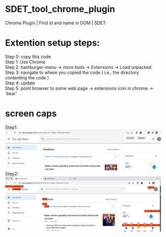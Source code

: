 # SDET_tool_chrome_plugin

Chrome Plugin | Find id and name in DOM | SDET

# Extention setup steps:   
Step 0: copy this code   
Step 1: Use Chrome  
Step 2: hamburger-menu -> more tools -> Extensions -> Load unpacked     
Step 3: navigate to where you copied the code ( i.e., the directory contenting the code )  
Step 4: update    
Step 5: point browser to some web page -> extensions icon in chrome -> 'bear'  

# screen caps
Step1:  
![Step1 screen cap](sdet_step1.png?raw=true "step1 screen cap")  
Step2:  
![Step2 screen cap](sdet_step2.png?raw=true "step2 screen cap")


